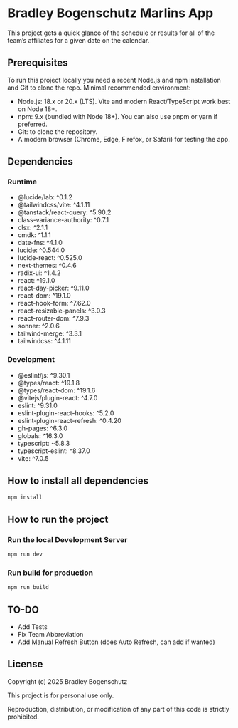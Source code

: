 # Bradley Bogenschutz Marlins App
This project gets a quick glance of the schedule or results for all of the team’s affiliates for a given date on the calendar.

## Prerequisites 
To run this project locally you need a recent Node.js and npm installation and Git to clone the repo. Minimal recommended environment:

- Node.js: 18.x or 20.x (LTS). Vite and modern React/TypeScript work best on Node 18+.
- npm: 9.x (bundled with Node 18+). You can also use pnpm or yarn if preferred.
- Git: to clone the repository.
- A modern browser (Chrome, Edge, Firefox, or Safari) for testing the app.

## Dependencies 
### Runtime
- @lucide/lab: ^0.1.2
- @tailwindcss/vite: ^4.1.11
- @tanstack/react-query: ^5.90.2
- class-variance-authority: ^0.7.1
- clsx: ^2.1.1
- cmdk: ^1.1.1
- date-fns: ^4.1.0
- lucide: ^0.544.0
- lucide-react: ^0.525.0
- next-themes: ^0.4.6
- radix-ui: ^1.4.2
- react: ^19.1.0
- react-day-picker: ^9.11.0
- react-dom: ^19.1.0
- react-hook-form: ^7.62.0
- react-resizable-panels: ^3.0.3
- react-router-dom: ^7.9.3
- sonner: ^2.0.6
- tailwind-merge: ^3.3.1
- tailwindcss: ^4.1.11

### Development
- @eslint/js: ^9.30.1
- @types/react: ^19.1.8
- @types/react-dom: ^19.1.6
- @vitejs/plugin-react: ^4.7.0
- eslint: ^9.31.0
- eslint-plugin-react-hooks: ^5.2.0
- eslint-plugin-react-refresh: ^0.4.20
- gh-pages: ^6.3.0
- globals: ^16.3.0
- typescript: ~5.8.3
- typescript-eslint: ^8.37.0
- vite: ^7.0.5

## How to install all dependencies 
```powershell
npm install
```

## How to run the project
### Run the local Development Server
```powershell
npm run dev
```

### Run build for production
```powershell
npm run build
```

## TO-DO
- Add Tests
- Fix Team Abbreviation
- Add Manual Refresh Button (does Auto Refresh, can add if wanted)

## License
Copyright (c) 2025 Bradley Bogenschutz

This project is for personal use only.  

Reproduction, distribution, or modification of any part of this code is strictly prohibited.
